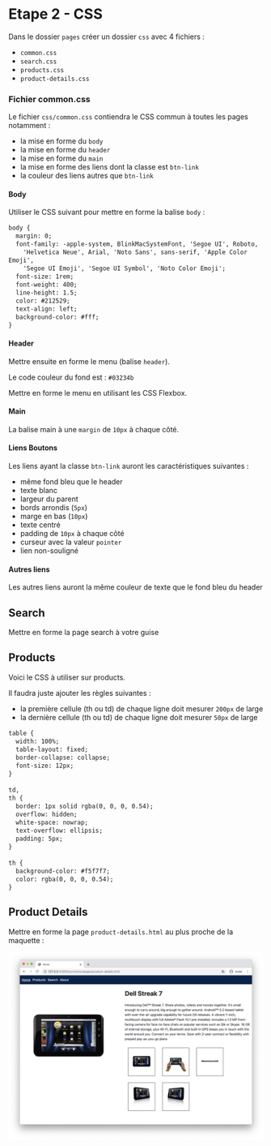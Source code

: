 # Etape 2 - CSS

Dans le dossier `pages` créer un dossier `css` avec 4 fichiers :

* `common.css`
* `search.css`
* `products.css`
* `product-details.css`

### Fichier common.css

Le fichier `css/common.css` contiendra le CSS commun à toutes les pages notamment :

* la mise en forme du `body`
* la mise en forme du `header`
* la mise en forme du `main`
* la mise en forme des liens dont la classe est `btn-link`
* la couleur des liens autres que `btn-link`

#### Body

Utiliser le CSS suivant pour mettre en forme la balise `body` :

```
body {
  margin: 0;
  font-family: -apple-system, BlinkMacSystemFont, 'Segoe UI', Roboto,
    'Helvetica Neue', Arial, 'Noto Sans', sans-serif, 'Apple Color Emoji',
    'Segoe UI Emoji', 'Segoe UI Symbol', 'Noto Color Emoji';
  font-size: 1rem;
  font-weight: 400;
  line-height: 1.5;
  color: #212529;
  text-align: left;
  background-color: #fff;
}
```

#### Header

Mettre ensuite en forme le menu (balise `header`).

Le code couleur du fond est : `#03234b`

Mettre en forme le menu en utilisant les CSS Flexbox.

#### Main

La balise main à une `margin` de `10px` à chaque côté.

#### Liens Boutons

Les liens ayant la classe `btn-link` auront les caractéristiques suivantes :

* même fond bleu que le header
* texte blanc
* largeur du parent
* bords arrondis (`5px`)
* marge en bas (`10px`)
* texte centré
* padding de `10px` à chaque côté
* curseur avec la valeur `pointer`
* lien non-souligné

#### Autres liens

Les autres liens auront la même couleur de texte que le fond bleu du header

## Search

Mettre en forme la page search à votre guise

## Products

Voici le CSS à utiliser sur products.

Il faudra juste ajouter les règles suivantes :

* la première cellule (th ou td) de chaque ligne doit mesurer `200px` de large
* la dernière cellule (th ou td) de chaque ligne doit mesurer `50px` de large

```
table {
  width: 100%;
  table-layout: fixed;
  border-collapse: collapse;
  font-size: 12px;
}

td,
th {
  border: 1px solid rgba(0, 0, 0, 0.54);
  overflow: hidden;
  white-space: nowrap;
  text-overflow: ellipsis;
  padding: 5px;
}

th {
  background-color: #f5f7f7;
  color: rgba(0, 0, 0, 0.54);
}
```

## Product Details

Mettre en forme la page `product-details.html` au plus proche de la maquette :

![Product Details](../pages/product-details.png "Product Details")
